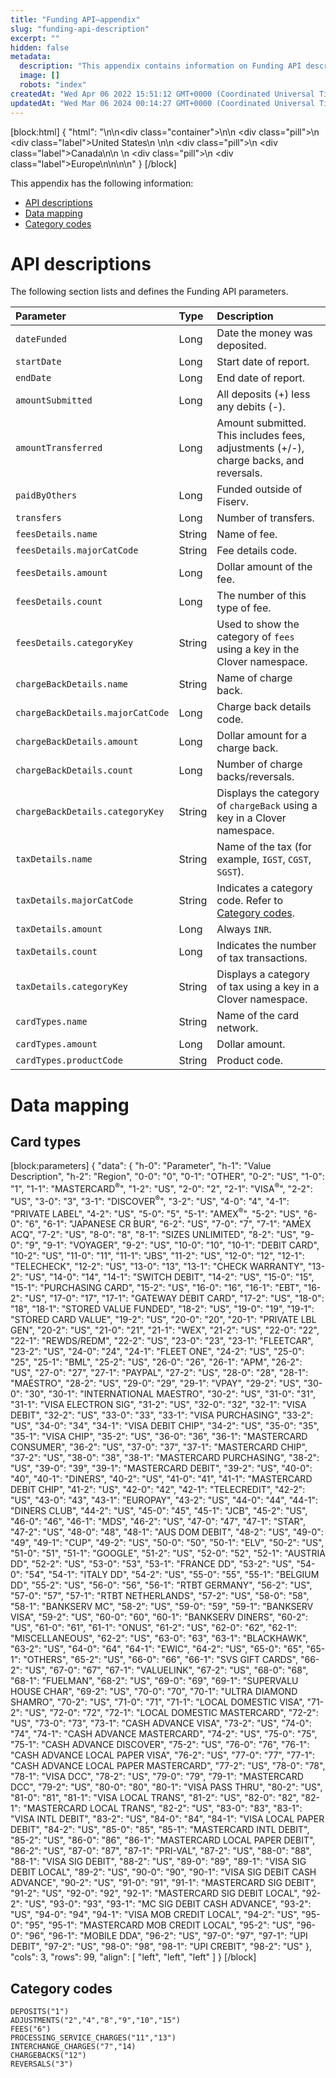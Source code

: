 ```yaml
---
title: "Funding API—appendix"
slug: "funding-api-description"
excerpt: ""
hidden: false
metadata: 
  description: "This appendix contains information on Funding API descriptions, data mapping, and category codes."
  image: []
  robots: "index"
createdAt: "Wed Apr 06 2022 15:51:12 GMT+0000 (Coordinated Universal Time)"
updatedAt: "Wed Mar 06 2024 00:14:27 GMT+0000 (Coordinated Universal Time)"
---
```

[block:html]
{
  "html": "<!--JIRA DS-3009; Region pill icon added to topic on 3.22.2023-->\n\n<div class=\"container\">\n<!--US-->\n  <div class=\"pill\">\n    <div class=\"label\">United States</div>\n  </div>\n<!--Canada-->\n  <div class=\"pill\">\n    <div class=\"label\">Canada</div>\n</div>\n  <!--Europe-->\n  <div class=\"pill\">\n    <div class=\"label\">Europe</div>\n</div>\n</div>\n\n<style>\nbody {\n  font-family: \"Segoe UI\", \"Roboto\",\n    \"Segoe UI Symbol\";\n}\n.container {\n  align-items: center;\n  min-width: 10%;\n  text-align: left;\n   overflow: auto;\n}\n/*Pill format*/\n.pill {\n  background: #44BB44;\n  border: .5px solid #44BB44;\n  margin-left: 5px;\n  overflow: auto;\n\n}\n/*Text positioning inside the pill*/\n.pill,\n.pill__addon {\n  display: inline-block;\n  box-sizing: border-box;\n  padding: 0px 10px;\n  border-radius: 10px;\n  position: relative;\n  height: 1.5rem;\n}\n/*Text format inside the pill*/\n.pill .label,\n.pill__addon .label {\n  font-style: normal;\n  font-weight: normal;\n  font-size: 0.70rem;\n  color: #fff;\n  display: inline-block;\n  vertical-align: middle;\n \n}\n</style>"
}
[/block]


This appendix has the following information:

- [API descriptions](doc:funding-api-description#API-descriptions)
- [Data mapping](doc:funding-api-description#data-mapping)
- [Category codes](doc:funding-api-description#category-codes)

# API descriptions

The following section lists and defines the Funding API parameters.

| Parameter                        | Type   | Description                                                                                       |
| :------------------------------- | :----- | :------------------------------------------------------------------------------------------------ |
| `dateFunded`                     | Long   | Date the money was deposited.                                                                     |
| `startDate`                      | Long   | Start date of report.                                                                             |
| `endDate`                        | Long   | End date of report.                                                                               |
| `amountSubmitted`                | Long   | All deposits (+) less any debits (-).                                                             |
| `amountTransferred`              | Long   | Amount submitted. This includes fees, adjustments (+/-), charge backs, and reversals.             |
| `paidByOthers`                   | Long   | Funded outside of Fiserv.                                                                         |
| `transfers`                      | Long   | Number of transfers.                                                                              |
| `feesDetails.name`               | String | Name of fee.                                                                                      |
| `feesDetails.majorCatCode`       | String | Fee details code.                                                                                 |
| `feesDetails.amount`             | Long   | Dollar amount of the fee.                                                                         |
| `feesDetails.count`              | Long   | The number of this type of fee.                                                                   |
| `feesDetails.categoryKey`        | String | Used to show the category of `fees` using a key in the Clover namespace.                          |
| `chargeBackDetails.name`         | String | Name of charge back.                                                                              |
| `chargeBackDetails.majorCatCode` | Long   | Charge back details code.                                                                         |
| `chargeBackDetails.amount`       | Long   | Dollar amount for a charge back.                                                                  |
| `chargeBackDetails.count`        | Long   | Number of charge backs/reversals.                                                                 |
| `chargeBackDetails.categoryKey`  | String | Displays the category of `chargeBack` using a key in a Clover namespace.                          |
| `taxDetails.name`                | String | Name of the tax (for example, `IGST`, `CGST`, `SGST`).                                            |
| `taxDetails.majorCatCode`        | String | Indicates a category code. Refer to [Category codes](doc:funding-api-description#category-codes). |
| `taxDetails.amount`              | Long   | Always `INR`.                                                                                     |
| `taxDetails.count`               | Long   | Indicates the number of tax transactions.                                                         |
| `taxDetails.categoryKey`         | String | Displays a category of tax using a key in a Clover namespace.                                     |
| `cardTypes.name`                 | String | Name of the card network.                                                                         |
| `cardTypes.amount`               | Long   | Dollar amount.                                                                                    |
| `cardTypes.productCode`          | String | Product code.                                                                                     |

# Data mapping

## Card types

[block:parameters]
{
  "data": {
    "h-0": "Parameter",
    "h-1": "Value Description",
    "h-2": "Region",
    "0-0": "0",
    "0-1": "OTHER",
    "0-2": "US",
    "1-0": "1",
    "1-1": "MASTERCARD<sup>®</sup>",
    "1-2": "US",
    "2-0": "2",
    "2-1": "VISA<sup>®</sup>",
    "2-2": "US",
    "3-0": "3",
    "3-1": "DISCOVER<sup>®</sup>",
    "3-2": "US",
    "4-0": "4",
    "4-1": "PRIVATE LABEL",
    "4-2": "US",
    "5-0": "5",
    "5-1": "AMEX<sup>®</sup>",
    "5-2": "US",
    "6-0": "6",
    "6-1": "JAPANESE CR BUR",
    "6-2": "US",
    "7-0": "7",
    "7-1": "AMEX ACQ",
    "7-2": "US",
    "8-0": "8",
    "8-1": "SIZES UNLIMITED",
    "8-2": "US",
    "9-0": "9",
    "9-1": "VOYAGER",
    "9-2": "US",
    "10-0": "10",
    "10-1": "DEBIT CARD",
    "10-2": "US",
    "11-0": "11",
    "11-1": "JBS",
    "11-2": "US",
    "12-0": "12",
    "12-1": "TELECHECK",
    "12-2": "US",
    "13-0": "13",
    "13-1": "CHECK WARRANTY",
    "13-2": "US",
    "14-0": "14",
    "14-1": "SWITCH DEBIT",
    "14-2": "US",
    "15-0": "15",
    "15-1": "PURCHASING CARD",
    "15-2": "US",
    "16-0": "16",
    "16-1": "EBT",
    "16-2": "US",
    "17-0": "17",
    "17-1": "GATEWAY DEBIT CARD",
    "17-2": "US",
    "18-0": "18",
    "18-1": "STORED VALUE FUNDED",
    "18-2": "US",
    "19-0": "19",
    "19-1": "STORED CARD VALUE",
    "19-2": "US",
    "20-0": "20",
    "20-1": "PRIVATE LBL GEN",
    "20-2": "US",
    "21-0": "21",
    "21-1": "WEX",
    "21-2": "US",
    "22-0": "22",
    "22-1": "REWDS/REDM",
    "22-2": "US",
    "23-0": "23",
    "23-1": "FLEETCAR",
    "23-2": "US",
    "24-0": "24",
    "24-1": "FLEET ONE",
    "24-2": "US",
    "25-0": "25",
    "25-1": "BML",
    "25-2": "US",
    "26-0": "26",
    "26-1": "APM",
    "26-2": "US",
    "27-0": "27",
    "27-1": "PAYPAL",
    "27-2": "US",
    "28-0": "28",
    "28-1": "MAESTRO",
    "28-2": "US",
    "29-0": "29",
    "29-1": "VPAY",
    "29-2": "US",
    "30-0": "30",
    "30-1": "INTERNATIONAL MAESTRO",
    "30-2": "US",
    "31-0": "31",
    "31-1": "VISA ELECTRON SIG",
    "31-2": "US",
    "32-0": "32",
    "32-1": "VISA DEBIT",
    "32-2": "US",
    "33-0": "33",
    "33-1": "VISA PURCHASING",
    "33-2": "US",
    "34-0": "34",
    "34-1": "VISA DEBIT CHIP",
    "34-2": "US",
    "35-0": "35",
    "35-1": "VISA CHIP",
    "35-2": "US",
    "36-0": "36",
    "36-1": "MASTERCARD CONSUMER",
    "36-2": "US",
    "37-0": "37",
    "37-1": "MASTERCARD CHIP",
    "37-2": "US",
    "38-0": "38",
    "38-1": "MASTERCARD PURCHASING",
    "38-2": "US",
    "39-0": "39",
    "39-1": "MASTERCARD DEBIT",
    "39-2": "US",
    "40-0": "40",
    "40-1": "DINERS",
    "40-2": "US",
    "41-0": "41",
    "41-1": "MASTERCARD DEBIT CHIP",
    "41-2": "US",
    "42-0": "42",
    "42-1": "TELECREDIT",
    "42-2": "US",
    "43-0": "43",
    "43-1": "EUROPAY",
    "43-2": "US",
    "44-0": "44",
    "44-1": "DINERS CLUB",
    "44-2": "US",
    "45-0": "45",
    "45-1": "JCB",
    "45-2": "US",
    "46-0": "46",
    "46-1": "MDS",
    "46-2": "US",
    "47-0": "47",
    "47-1": "STAR",
    "47-2": "US",
    "48-0": "48",
    "48-1": "AUS DOM DEBIT",
    "48-2": "US",
    "49-0": "49",
    "49-1": "CUP",
    "49-2": "US",
    "50-0": "50",
    "50-1": "ELV",
    "50-2": "US",
    "51-0": "51",
    "51-1": "GOOGLE",
    "51-2": "US",
    "52-0": "52",
    "52-1": "AUSTRIA DD",
    "52-2": "US",
    "53-0": "53",
    "53-1": "FRANCE DD",
    "53-2": "US",
    "54-0": "54",
    "54-1": "ITALY DD",
    "54-2": "US",
    "55-0": "55",
    "55-1": "BELGIUM DD",
    "55-2": "US",
    "56-0": "56",
    "56-1": "RTBT GERMANY",
    "56-2": "US",
    "57-0": "57",
    "57-1": "RTBT NETHERLANDS",
    "57-2": "US",
    "58-0": "58",
    "58-1": "BANKSERV MC",
    "58-2": "US",
    "59-0": "59",
    "59-1": "BANKSERV VISA",
    "59-2": "US",
    "60-0": "60",
    "60-1": "BANKSERV DINERS",
    "60-2": "US",
    "61-0": "61",
    "61-1": "ONUS",
    "61-2": "US",
    "62-0": "62",
    "62-1": "MISCELLANEOUS",
    "62-2": "US",
    "63-0": "63",
    "63-1": "BLACKHAWK",
    "63-2": "US",
    "64-0": "64",
    "64-1": "EWIC",
    "64-2": "US",
    "65-0": "65",
    "65-1": "OTHERS",
    "65-2": "US",
    "66-0": "66",
    "66-1": "SVS GIFT CARDS",
    "66-2": "US",
    "67-0": "67",
    "67-1": "VALUELINK",
    "67-2": "US",
    "68-0": "68",
    "68-1": "FUELMAN",
    "68-2": "US",
    "69-0": "69",
    "69-1": "SUPERVALU HOUSE CHAR",
    "69-2": "US",
    "70-0": "70",
    "70-1": "ULTRA DIAMOND SHAMRO",
    "70-2": "US",
    "71-0": "71",
    "71-1": "LOCAL DOMESTIC VISA",
    "71-2": "US",
    "72-0": "72",
    "72-1": "LOCAL DOMESTIC MASTERCARD",
    "72-2": "US",
    "73-0": "73",
    "73-1": "CASH ADVANCE VISA",
    "73-2": "US",
    "74-0": "74",
    "74-1": "CASH ADVANCE MASTERCARD",
    "74-2": "US",
    "75-0": "75",
    "75-1": "CASH ADVANCE DISCOVER",
    "75-2": "US",
    "76-0": "76",
    "76-1": "CASH ADVANCE LOCAL PAPER VISA",
    "76-2": "US",
    "77-0": "77",
    "77-1": "CASH ADVANCE LOCAL PAPER MASTERCARD",
    "77-2": "US",
    "78-0": "78",
    "78-1": "VISA DCC",
    "78-2": "US",
    "79-0": "79",
    "79-1": "MASTERCARD DCC",
    "79-2": "US",
    "80-0": "80",
    "80-1": "VISA PASS THRU",
    "80-2": "US",
    "81-0": "81",
    "81-1": "VISA LOCAL TRANS",
    "81-2": "US",
    "82-0": "82",
    "82-1": "MASTERCARD LOCAL TRANS",
    "82-2": "US",
    "83-0": "83",
    "83-1": "VISA INTL DEBIT",
    "83-2": "US",
    "84-0": "84",
    "84-1": "VISA LOCAL PAPER DEBIT",
    "84-2": "US",
    "85-0": "85",
    "85-1": "MASTERCARD INTL DEBIT",
    "85-2": "US",
    "86-0": "86",
    "86-1": "MASTERCARD LOCAL PAPER DEBIT",
    "86-2": "US",
    "87-0": "87",
    "87-1": "PRI-VAL",
    "87-2": "US",
    "88-0": "88",
    "88-1": "VISA SIG DEBIT",
    "88-2": "US",
    "89-0": "89",
    "89-1": "VISA SIG DEBIT LOCAL",
    "89-2": "US",
    "90-0": "90",
    "90-1": "VISA SIG DEBIT CASH ADVANCE",
    "90-2": "US",
    "91-0": "91",
    "91-1": "MASTERCARD SIG DEBIT",
    "91-2": "US",
    "92-0": "92",
    "92-1": "MASTERCARD SIG DEBIT LOCAL",
    "92-2": "US",
    "93-0": "93",
    "93-1": "MC SIG DEBIT CASH ADVANCE",
    "93-2": "US",
    "94-0": "94",
    "94-1": "VISA MOB CREDIT LOCAL",
    "94-2": "US",
    "95-0": "95",
    "95-1": "MASTERCARD MOB CREDIT LOCAL",
    "95-2": "US",
    "96-0": "96",
    "96-1": "MOBILE DDA",
    "96-2": "US",
    "97-0": "97",
    "97-1": "UPI DEBIT",
    "97-2": "US",
    "98-0": "98",
    "98-1": "UPI CREBIT",
    "98-2": "US"
  },
  "cols": 3,
  "rows": 99,
  "align": [
    "left",
    "left",
    "left"
  ]
}
[/block]


## Category codes

```text
DEPOSITS("1")
ADJUSTMENTS("2","4","8","9","10","15")
FEES("6")
PROCESSING_SERVICE_CHARGES("11","13")
INTERCHANGE_CHARGES("7","14)
CHARGEBACKS("12")
REVERSALS("3")
```
